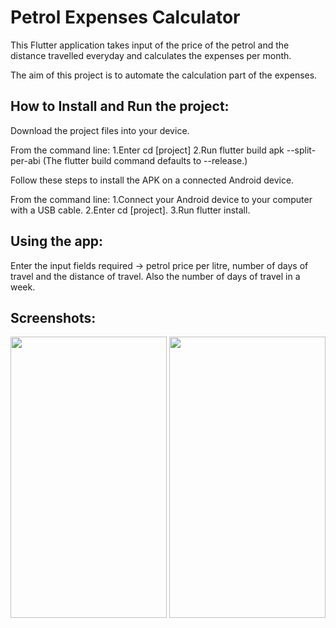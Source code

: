 # Petrol Expenses Calculator

This Flutter application takes input of the price of the petrol and the distance travelled everyday and calculates the expenses per month.

The aim of this project is to automate the calculation part of the expenses.

## How to Install and Run the project:


Download the project files into your device.


From the command line:
1.Enter cd [project]
2.Run flutter build apk --split-per-abi
(The flutter build command defaults to --release.)


Follow these steps to install the APK on a connected Android device.


From the command line:
1.Connect your Android device to your computer with a USB cable.
2.Enter cd [project].
3.Run flutter install.


## Using the app:


Enter the input fields required -> petrol price per litre, number of days of travel and the distance of travel. Also the number of days of travel in a week.


## Screenshots:

<img src="https://user-images.githubusercontent.com/61402750/169558126-34ecc015-12ac-492f-99eb-f3a7a243ae6f.png" width="250" height="450">
<img src="https://user-images.githubusercontent.com/61402750/169558287-efefb116-b7fc-49d3-80b8-ce26d43feeee.png" width="250" height="450">



